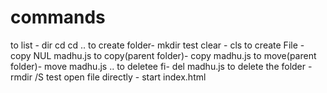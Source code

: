 # commands
to list - dir
cd
cd ..
to create folder- mkdir test
clear - cls
to create File - copy NUL madhu.js
to copy(parent folder)- copy madhu.js 
to move(parent folder)- move madhu.js ..
to deletee fi- del madhu.js
to delete the folder - rmdir /S test
open file directly - start index.html

